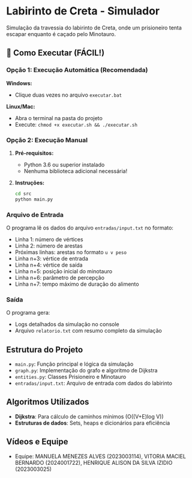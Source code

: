 # Labirinto de Creta - Simulador

Simulação da travessia do labirinto de Creta, onde um prisioneiro tenta escapar enquanto é caçado pelo Minotauro.

## 🚀 Como Executar (FÁCIL!)

### Opção 1: Execução Automática (Recomendada)
**Windows:**
- Clique duas vezes no arquivo `executar.bat`

**Linux/Mac:**
- Abra o terminal na pasta do projeto
- Execute: `chmod +x executar.sh && ./executar.sh`

### Opção 2: Execução Manual
1. **Pré-requisitos:**
   - Python 3.6 ou superior instalado
   - Nenhuma biblioteca adicional necessária!

2. **Instruções:**
   ```bash
   cd src
   python main.py
   ```

### Arquivo de Entrada
O programa lê os dados do arquivo `entradas/input.txt` no formato:
- Linha 1: número de vértices
- Linha 2: número de arestas  
- Próximas linhas: arestas no formato `u v peso`
- Linha n+3: vértice de entrada
- Linha n+4: vértice de saída
- Linha n+5: posição inicial do minotauro
- Linha n+6: parâmetro de percepção
- Linha n+7: tempo máximo de duração do alimento

### Saída
O programa gera:
- Logs detalhados da simulação no console
- Arquivo `relatorio.txt` com resumo completo da simulação

## Estrutura do Projeto
- `main.py`: Função principal e lógica da simulação
- `graph.py`: Implementação do grafo e algoritmo de Dijkstra
- `entities.py`: Classes Prisioneiro e Minotauro
- `entradas/input.txt`: Arquivo de entrada com dados do labirinto

## Algoritmos Utilizados
- **Dijkstra**: Para cálculo de caminhos mínimos (O((V+E)log V))
- **Estruturas de dados**: Sets, heaps e dicionários para eficiência
## Vídeos e Equipe

- Equipe: MANUELA MENEZES ALVES (2023003114), VITORIA MACIEL BERNARDO (2024001722), HENRIQUE ALISON DA SILVA IZIDIO (2023003025)
